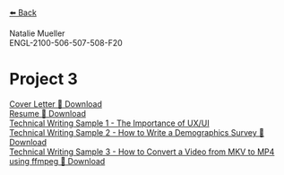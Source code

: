 [⬅️ Back](/)

Natalie Mueller  
ENGL-2100-506-507-508-F20

# Project 3

[Cover Letter 🔗 Download](project3/cover_letter.pdf)  
[Resume 🔗 Download](project3/resume.pdf)  
[Technical Writing Sample 1 - The Importance of UX/UI](project3/uxui.html)  
[Technical Writing Sample 2 - How to Write a Demographics Survey 🔗 Download](project3/how_to_demographics.pdf)  
[Technical Writing Sample 3 - How to Convert a Video from MKV to MP4 using ffmpeg 🔗 Download](project3/how_to_mp4.pdf)